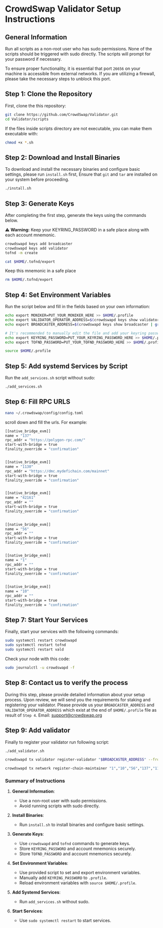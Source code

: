 # CrowdSwap Validator Setup Instructions


## General Information

Run all scripts as a non-root user who has sudo permissions. None of the scripts should be triggered with sudo directly. The scripts will prompt for your password if necessary. 


To ensure proper functionality, it is essential that port `26656` on your machine is accessible from external networks. If you are utilizing a firewall, please take the necessary steps to unblock this port.

## Step 1: Clone the Repository

First, clone the this repository:

```sh
git clone https://github.com/CrowdSwap/Validator.git
cd Validator/scripts
```

If the files inside scripts directory are not executable, you can make them executable with:

```bash
chmod +x *.sh

```

## Step 2: Download and Install Binaries

To download and install the necessary binaries and configure basic settings, please run `install.sh` first, Ensure that `git` and `tar` are installed on your system before proceeding.

```bash
./install.sh
```

## Step 3: Generate Keys
After completing the first step, generate the keys using the commands below.

⚠️ **Warning:**  Keep your KEYRING_PASSWORD in a safe place along with each account mnemonic.

```bash
crowdswapd keys add broadcaster
crowdswapd keys add validator
tofnd -m create

```

```bash
cat $HOME/.tofnd/export
```
Keep this mnemonic in a safe place 

```bash
rm $HOME/.tofnd/export

```

## Step 4: Set Environment Variables

Run the script below and fill in the fields based on your own information:

```bash
echo export MONIKER=PUT_YOUR_MONIKER_HERE >> $HOME/.profile
echo export VALIDATOR_OPERATOR_ADDRESS=$(crowdswapd keys show validator --bech val | grep address | awk {'print $3'}) >> $HOME/.profile
echo export BROADCASTER_ADDRESS=$(crowdswapd keys show broadcaster | grep address | awk {'print $3'}) >> $HOME/.profile

# It's recommended to manually edit the file and add your keyring password
echo export KEYRING_PASSWORD=PUT_YOUR_KEYRING_PASSWORD_HERE >> $HOME/.profile
echo export TOFND_PASSWORD=PUT_YOUR_TOFND_PASSWORD_HERE >> $HOME/.profile

source $HOME/.profile

```


## Step 5: Add systemd Services by Script
Run the `add_services.sh` script without sudo:

```bash
./add_services.sh

```

## Step 6: Fill RPC URLS

```bash
nano ~/.crowdswap/config/config.toml
```
scroll down and fill the urls. For example:

```bash
[[native_bridge_evm]]
name = "137"
rpc_addr = "https://polygon-rpc.com/"
start-with-bridge = true
finality_override = "confirmation"


[[native_bridge_evm]]
name = "1130"
rpc_addr = "https://dmc.mydefichain.com/mainnet"
start-with-bridge = true
finality_override = "confirmation"


[[native_bridge_evm]]
name = "42161"
rpc_addr = ""
start-with-bridge = true
finality_override = "confirmation"
 

[[native_bridge_evm]]
name = "56"
rpc_addr = ""
start-with-bridge = true
finality_override = "confirmation"


[[native_bridge_evm]]
name = "1"
rpc_addr = ""
start-with-bridge = true
finality_override = "confirmation"

 
[[native_bridge_evm]]
name = "10"
rpc_addr = ""
start-with-bridge = true
finality_override = "confirmation"
```

## Step 7: Start Your Services
Finally, start your services with the following commands:

```bash
sudo systemctl restart crowdswapd
sudo systemctl restart tofnd
sudo systemctl restart vald
```
Check your node with this code:

```bash
sudo journalctl -u crowdswapd -f
```

## Step 8: Contact us to verify the process
During this step, please provide detailed information about your setup process. Upon review, we will send you the requirements for staking and registering your validator.
Please provide us your `BROADCASTER_ADDRESS` and `VALIDATOR_OPERATOR_ADDRESS` which exist at the end of `$HOME/.profile` file as result of `Step 4`.
Email: support@crowdswap.org

## Step 9: Add validator

Finally to register your validator run following script:

```bash
./add_validator.sh
```
```bash
crowdswapd tx validator register-validator "$BROADCASTER_ADDRESS" --from validator --chain-id crowdswap-1 --fees 2crowdhub
```
```bash
crowdswapd tx network register-chain-maintainer "1","10","56","137","1130","42161" --from broadcaster --chain-id crowdswap-1 --fees 2crowdhub
```

### Summary of Instructions

1. **General Information**:
    - Use a non-root user with sudo permissions.
    - Avoid running scripts with sudo directly.

2. **Install Binaries**:
    - Run `install.sh` to install binaries and configure basic settings.

3. **Generate Keys**:
    - Use `crowdswapd` and `tofnd` commands to generate keys.
    - Store `KEYRING_PASSWORD` and account mnemonics securely.
    - Store `TOFND_PASSWORD` and account mnemonics securely.

4. **Set Environment Variables**:
    - Use provided script to set and export environment variables.
    - Manually add `KEYRING_PASSWORD` to `.profile`.
    - Reload environment variables with `source $HOME/.profile`.

5. **Add Systemd Services**:
    - Run `add_services.sh` without sudo.

6. **Start Services**:
    - Use `sudo systemctl restart` to start services.

